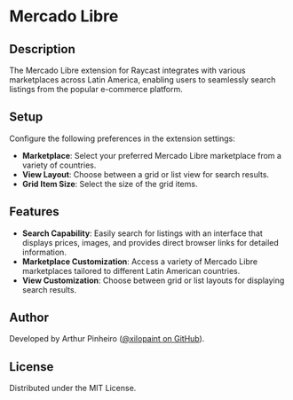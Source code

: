 # Mercado Libre

## Description

The Mercado Libre extension for Raycast integrates with various marketplaces across Latin America, enabling users to seamlessly search listings from the popular e-commerce platform.

## Setup

Configure the following preferences in the extension settings:

* **Marketplace**: Select your preferred Mercado Libre marketplace from a variety of countries.
* **View Layout**: Choose between a grid or list view for search results.
* **Grid Item Size**: Select the size of the grid items.

## Features

* **Search Capability**: Easily search for listings with an interface that displays prices, images, and provides direct browser links for detailed information.
* **Marketplace Customization**: Access a variety of Mercado Libre marketplaces tailored to different Latin American countries.
* **View Customization**: Choose between grid or list layouts for displaying search results.

## Author

Developed by Arthur Pinheiro ([@xilopaint on GitHub](https://github.com/xilopaint)).

## License

Distributed under the MIT License.
